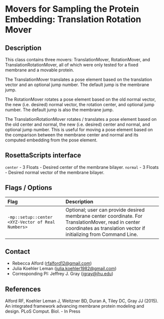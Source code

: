# Movers for Sampling the Protein Embedding: Translation Rotation Mover

## Description

This class contains three movers: TranslationMover, RotationMover, and TranslationRotationMover, all of which were only tested for a fixed membrane and a movable protein. 

The TranslationMover translates a pose element based on the translation vector and an optional jump number. The default jump is the membrane jump.

The RotationMover rotates a pose element based on the old normal vector, the new (i.e. desired) normal vector, the rotation center, and optional jump number. The default jump is also the membrane jump.

The TranslationRotationMover rotates / translates a pose element based on the old center and normal, the new (i.e. desired) center and normal, and optional jump number. This is useful for moving a pose element based on the comparison between the membrane center and normal and its computed embedding from the pose element. 

## RosettaScripts interface

`center` - 3 Floats - Desired center of the membrane bilayer.
`normal` - 3 Floats - Desired normal vector of the membrane bilayer. 

## Flags / Options

|**Flag**|**Description**|
|:-------|:--------------|
|`-mp::setup::center <XYZ-Vector of Real Numbers>` | Optional; user can provide desired membrane center coordinate. For TranslationMover, read in center coordinates as translation vector if initializing from Command Line. |

## Contact

- Rebecca Alford ([rfalford12@gmail.com](rfalford12@gmail.com))
- Julia Koehler Leman ([julia.koehler1982@gmail.com](julia.koehler1982@gmail.com))
- Corresponding PI: Jeffrey J. Gray ([jgray@jhu.edu](jgray@jhu.edu))

## References

Alford RF, Koehler Leman J, Weitzner BD, Duran A, Tiley DC, Gray JJ (2015). An integrated framework advancing membrane protein modeling and design. PLoS Comput. Biol. - In Press


